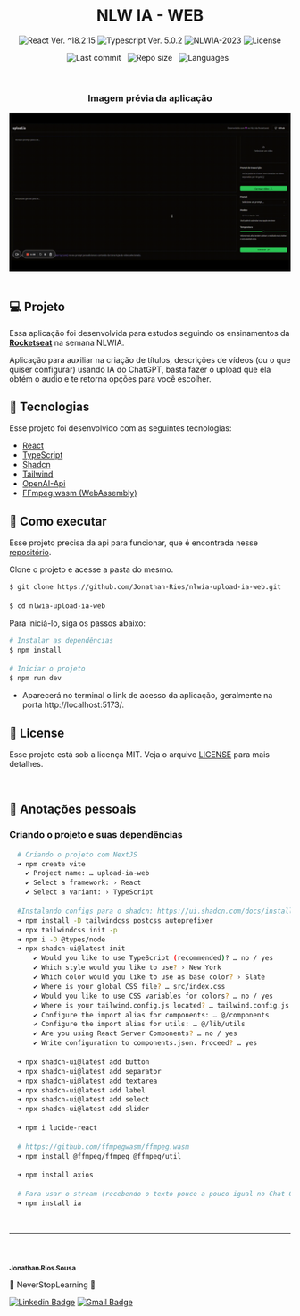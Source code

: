 <h1 align="center">NLW IA - WEB</h1>

<p align="center">
  <img 
    src="https://img.shields.io/badge/React-%5E18.2.15-blue" 
    alt="React Ver. ^18.2.15"
  />
  <img 
    src="https://img.shields.io/badge/Typescript-%5E5.0.2-blue"
    alt="Typescript Ver. 5.0.2" 
  />
  <img
    src="https://img.shields.io/badge/NLWIA-2023-green" 
    alt="NLWIA-2023"
  />
  <img 
    alt="License"
    src="https://img.shields.io/static/v1?label=license&message=MIT&color=E51C44&labelColor=0A1033"
  />
</p>

<div align="center">

  ![Last commit](https://img.shields.io/github/last-commit/Jonathan-Rios/nlwia-upload-ia-web?color=4DA1CD 'Last commit') &nbsp;
  ![Repo size](https://img.shields.io/github/repo-size/Jonathan-Rios/nlwia-upload-ia-web?color=4DA1CD 'Repo size') &nbsp;
  ![Languages](https://img.shields.io/github/languages/count/Jonathan-Rios/nlwia-upload-ia-web?color=4DA1CD 'Languages') &nbsp;
  
</div>

<br>

<h3 align="center">Imagem prévia da aplicação</h3>
 
<div align="center">
  <img src=".github/project-preview.gif?style=flat" alt="Cover" />
</div>

<br>

## 💻 Projeto
Essa aplicação foi desenvolvida para estudos seguindo os ensinamentos da **[Rocketseat](https://www.rocketseat.com.br/)** na semana NLWIA.

Aplicação para auxiliar na criação de títulos, descrições de vídeos (ou o que quiser configurar) usando IA do ChatGPT, basta fazer o upload que ela obtém o audio e te retorna opções para você escolher.

## 🧪 Tecnologias

Esse projeto foi desenvolvido com as seguintes tecnologias:

- [React](https://reactjs.org)
- [TypeScript](https://www.typescriptlang.org/)
- [Shadcn](https://ui.shadcn.com/)
- [Tailwind](https://tailwindcss.com/)
- [OpenAI-Api](https://openai.com/)
- [FFmpeg.wasm (WebAssembly)](https://github.com/ffmpegwasm/ffmpeg.wasm)


## 🚀 Como executar
Esse projeto precisa da api para funcionar, que é encontrada nesse [repositório](https://github.com/Jonathan-Rios/nlwia-upload-ia-api.git).

Clone o projeto e acesse a pasta do mesmo.

```bash
$ git clone https://github.com/Jonathan-Rios/nlwia-upload-ia-web.git

$ cd nlwia-upload-ia-web
```

Para iniciá-lo, siga os passos abaixo:
```bash
# Instalar as dependências
$ npm install

# Iniciar o projeto
$ npm run dev
```
- Aparecerá no terminal o link de acesso da aplicação, geralmente na porta http://localhost:5173/.

## 📝 License

Esse projeto está sob a licença MIT. Veja o arquivo [LICENSE](./LICENSE.md) para mais detalhes.

<br />


## 📓 Anotações pessoais

<h3>Criando o projeto e suas dependências </h3>

```bash
  # Criando o projeto com NextJS
  ➜ npm create vite
    ✔ Project name: … upload-ia-web
    ✔ Select a framework: › React
    ✔ Select a variant: › TypeScript

  #Instalando configs para o shadcn: https://ui.shadcn.com/docs/installation/vite
  ➜ npm install -D tailwindcss postcss autoprefixer
  ➜ npx tailwindcss init -p
  ➜ npm i -D @types/node
  ➜ npx shadcn-ui@latest init
      ✔ Would you like to use TypeScript (recommended)? … no / yes
      ✔ Which style would you like to use? › New York
      ✔ Which color would you like to use as base color? › Slate
      ✔ Where is your global CSS file? … src/index.css
      ✔ Would you like to use CSS variables for colors? … no / yes
      ✔ Where is your tailwind.config.js located? … tailwind.config.js
      ✔ Configure the import alias for components: … @/components
      ✔ Configure the import alias for utils: … @/lib/utils
      ✔ Are you using React Server Components? … no / yes
      ✔ Write configuration to components.json. Proceed? … yes
      
  ➜ npx shadcn-ui@latest add button
  ➜ npx shadcn-ui@latest add separator
  ➜ npx shadcn-ui@latest add textarea
  ➜ npx shadcn-ui@latest add label
  ➜ npx shadcn-ui@latest add select
  ➜ npx shadcn-ui@latest add slider
  
  ➜ npm i lucide-react

  # https://github.com/ffmpegwasm/ffmpeg.wasm
  ➜ npm install @ffmpeg/ffmpeg @ffmpeg/util
  
  ➜ npm install axios

  # Para usar o stream (recebendo o texto pouco a pouco igual no Chat GPT, tem que configurar na api e front)
  ➜ npm install ia
```   
<br />
 

---
<br />

<a href="https://github.com/Jonathan-Rios">
 <img src="https://github.com/Jonathan-Rios.png" width="100px;" alt="" />
 <br />
 <sub><b>Jonathan Rios Sousa</b></sub></a>

💠 NeverStopLearning 💠

[![Linkedin Badge](https://img.shields.io/badge/-Jonathan-blue?style=flat-square&logo=Linkedin&logoColor=white&link=https://www.linkedin.com/in/jonathan-rios-sousa-19b3431b6/)](https://www.linkedin.com/in/jonathan-rios-sousa-19b3431b6/) 
[![Gmail Badge](https://img.shields.io/badge/-jonathan.riosousa@gmail.com-c14438?style=flat-square&logo=Gmail&logoColor=white&link=mailto:jonathan.riosousa@gmail.com)](mailto:jonathan.riosousa@gmail.com)
